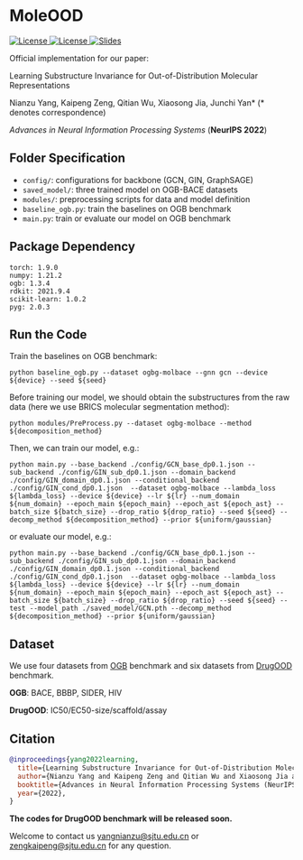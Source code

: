 # MoleOOD

<a href="https://openreview.net/forum?id=2nWUNTnFijm"> <img alt="License" src="https://img.shields.io/static/v1?label=Pub&message=NeurIPS%2722&color=blue"> </a>
<a href="https://github.com/yangnianzu0515/MoleOOD/blob/master/LICENSE"> <img alt="License" src="https://img.shields.io/github/license/yangnianzu0515/MoleOOD?color=green"> </a>
<a href="https://yangnianzu0515.github.io/slides/paper4-slides-moleood.pdf"> <img src="https://img.shields.io/badge/Slides-grey?&logo=MicrosoftPowerPoint&logoColor=red" alt="Slides"></a>

Official implementation for our paper:

Learning Substructure Invariance for Out-of-Distribution Molecular Representations

Nianzu Yang, Kaipeng Zeng, Qitian Wu, Xiaosong Jia, Junchi Yan* (* denotes correspondence)

*Advances in Neural Information Processing Systems* (**NeurIPS 2022**)



## Folder Specification

- ```config/```: configurations for backbone (GCN, GIN, GraphSAGE)
- ```saved_model/```: three trained model on OGB-BACE datasets
- ```modules/```: preprocessing scripts for data and model definition
- ```baseline_ogb.py```: train the baselines on OGB benchmark
- ```main.py```: train or evaluate our model on OGB benchmark



## Package Dependency

```
torch: 1.9.0
numpy: 1.21.2
ogb: 1.3.4
rdkit: 2021.9.4
scikit-learn: 1.0.2
pyg: 2.0.3
```



## Run the Code

Train the baselines on OGB benchmark:

``` 
python baseline_ogb.py --dataset ogbg-molbace --gnn gcn --device ${device} --seed ${seed}
```



Before training our model, we should obtain the substructures from the raw data (here we use BRICS molecular segmentation method):

```
python modules/PreProcess.py --dataset ogbg-molbace --method ${decomposition_method}
```



Then, we can train our model, e.g.:

```
python main.py --base_backend ./config/GCN_base_dp0.1.json --sub_backend ./config/GIN_sub_dp0.1.json --domain_backend ./config/GIN_domain_dp0.1.json --conditional_backend ./config/GIN_cond_dp0.1.json  --dataset ogbg-molbace --lambda_loss ${lambda_loss} --device ${device} --lr ${lr} --num_domain ${num_domain} --epoch_main ${epoch_main} --epoch_ast ${epoch_ast} --batch_size ${batch_size} --drop_ratio ${drop_ratio} --seed ${seed} --decomp_method ${decomposition_method} --prior ${uniform/gaussian}
```

or evaluate our model, e.g.:

```
python main.py --base_backend ./config/GCN_base_dp0.1.json --sub_backend ./config/GIN_sub_dp0.1.json --domain_backend ./config/GIN_domain_dp0.1.json --conditional_backend ./config/GIN_cond_dp0.1.json  --dataset ogbg-molbace --lambda_loss ${lambda_loss} --device ${device} --lr ${lr} --num_domain ${num_domain} --epoch_main ${epoch_main} --epoch_ast ${epoch_ast} --batch_size ${batch_size} --drop_ratio ${drop_ratio} --seed ${seed} --test --model_path ./saved_model/GCN.pth --decomp_method ${decomposition_method} --prior ${uniform/gaussian}
```



## Dataset

We use four datasets from [OGB](https://ogb.stanford.edu/) benchmark and six datasets from [DrugOOD](https://github.com/tencent-ailab/DrugOOD) benchmark.

**OGB**: BACE, BBBP, SIDER, HIV

**DrugOOD**: IC50/EC50-size/scaffold/assay



## Citation

```bibtex
@inproceedings{yang2022learning,
  title={Learning Substructure Invariance for Out-of-Distribution Molecular Representations},
  author={Nianzu Yang and Kaipeng Zeng and Qitian Wu and Xiaosong Jia and Junchi Yan},
  booktitle={Advances in Neural Information Processing Systems (NeurIPS)},
  year={2022},
}
```

**The codes for DrugOOD benchmark will be released soon.**


Welcome to contact us [yangnianzu@sjtu.edu.cn](mailto:yangnianzu@sjtu.edu.cn) or [zengkaipeng@sjtu.edu.cn](mailto:zengkaipeng@sjtu.edu.cn) for any question.
